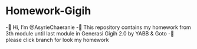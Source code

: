# Homework-Gigih
-👋 Hi, I’m @AsyrieChaeranie
-👀 This repository contains my homework from 3th module until last module in Generasi Gigih 2.0 by YABB &amp; Goto
-🌱 please click branch for look my homework
